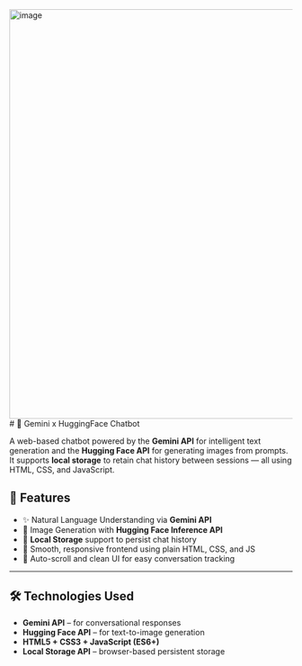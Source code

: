 <img width="1466" height="728" alt="image" src="https://github.com/user-attachments/assets/26737451-6c29-4d50-8119-5ac90c610160" />
# 🤖 Gemini x HuggingFace Chatbot

A web-based chatbot powered by the **Gemini API** for intelligent text generation and the **Hugging Face API** for generating images from prompts. It supports **local storage** to retain chat history between sessions — all using HTML, CSS, and JavaScript.

## 🧠 Features

- ✨ Natural Language Understanding via **Gemini API**
- 🎨 Image Generation with **Hugging Face Inference API**
- 💾 **Local Storage** support to persist chat history
- 💬 Smooth, responsive frontend using plain HTML, CSS, and JS
- 📜 Auto-scroll and clean UI for easy conversation tracking

---

## 🛠️ Technologies Used

- **Gemini API** – for conversational responses
- **Hugging Face API** – for text-to-image generation
- **HTML5 + CSS3 + JavaScript (ES6+)**
- **Local Storage API** – browser-based persistent storage
